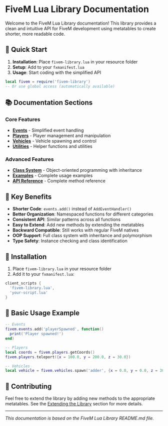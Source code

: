 # FiveM Lua Library Documentation

Welcome to the FiveM Lua Library documentation! This library provides a clean and intuitive API for FiveM development using metatables to create shorter, more readable code.

## 🚀 Quick Start

1. **Installation**: Place `fivem-library.lua` in your resource folder
2. **Setup**: Add to your `fxmanifest.lua`
3. **Usage**: Start coding with the simplified API

```lua
local fivem = require('fivem-library')
-- Or use global access (automatically available)
```

## 📚 Documentation Sections

### Core Features
- **[Events](Events.md)** - Simplified event handling
- **[Players](Players.md)** - Player management and manipulation
- **[Vehicles](Vehicles.md)** - Vehicle spawning and control
- **[Utilities](Utilities.md)** - Helper functions and utilities

### Advanced Features
- **[Class System](Class-System.md)** - Object-oriented programming with inheritance
- **[Examples](Examples.md)** - Complete usage examples
- **[API Reference](API-Reference.md)** - Complete method reference

## 🎯 Key Benefits

- **Shorter Code**: `events.add()` instead of `AddEventHandler()`
- **Better Organization**: Namespaced functions for different categories
- **Consistent API**: Similar patterns across all functions
- **Easy to Extend**: Add new methods by extending the metatables
- **Backward Compatible**: Still works with regular FiveM natives
- **OOP Support**: Full class system with inheritance and polymorphism
- **Type Safety**: Instance checking and class identification

## 🔧 Installation

1. Place `fivem-library.lua` in your resource folder
2. Add it to your `fxmanifest.lua`:

```lua
client_scripts {
  'fivem-library.lua',
  'your-script.lua'
}
```

## 📖 Basic Usage Example

```lua
-- Events
fivem.events.add('playerSpawned', function()
  print('Player spawned!')
end)

-- Players
local coords = fivem.players.getCoords()
fivem.players.teleport({x = 100.0, y = 200.0, z = 30.0})

-- Vehicles
local vehicle = fivem.vehicles.spawn('adder', {x = 0.0, y = 0.0, z = 30.0})
```

## 🤝 Contributing

Feel free to extend the library by adding new methods to the appropriate metatables. See the [Extending the Library](Class-System.md#extending-the-library) section for more details.

---

*This documentation is based on the FiveM Lua Library README.md file.* 
